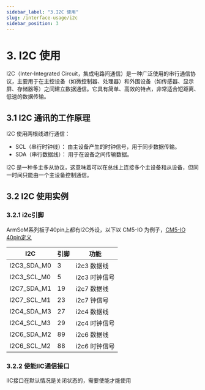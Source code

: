 ```yaml
---
sidebar_label: "3.I2C 使用"
slug: /interface-usage/i2c
sidebar_position: 3
---
```


# 3. I2C 使用

I2C（Inter-Integrated Circuit，集成电路间通信）是一种广泛使用的串行通信协议，主要用于在主控设备（如微控制器、处理器）和外围设备（如传感器、显示屏、存储器等）之间建立数据通信。它具有简单、高效的特点，非常适合短距离、低速的数据传输。

## 3.1 I2C 通讯的工作原理
I2C 使用两根线进行通信：

- SCL（串行时钟线）： 由主设备产生的时钟信号，用于同步数据传输。
- SDA（串行数据线）： 用于在设备之间传输数据。

I2C 是一种多主多从协议，这意味着可以在总线上连接多个主设备和从设备，但同一时间只能由一个主设备控制通信。

## 3.2 I2C 使用实例

### 3.2.1 i2c引脚

ArmSoM系列板子40pin上都有I2C外设，以下以 CM5-IO 为例子，[CM5-IO 40pin定义](/interface-usage/40pin#16-armsom-cm5-io)

| I2C    | 引脚       | 功能 | 
| -------- | ----------- | ----------- |
| I2C3_SDA_M0 | 3            | i2c3 数据线|
| I2C3_SCL_M0 | 5            | i2c3 时钟信号|
| I2C7_SDA_M1 | 19           | i2c7 数据线|
| I2C7_SCL_M1 | 23           | i2c7 钟信号|
| I2C4_SDA_M3 | 27           | i2c4 数据线|
| I2C4_SCL_M3 | 29           | i2c4 时钟信号|
| I2C6_SDA_M2 | 89           | i2c6 数据线|
| I2C6_SCL_M2 | 88           | i2c6 时钟信号|

### 3.2.2 使能IIC通信接口

IIC接口在默认情况是关闭状态的，需要使能才能使用


